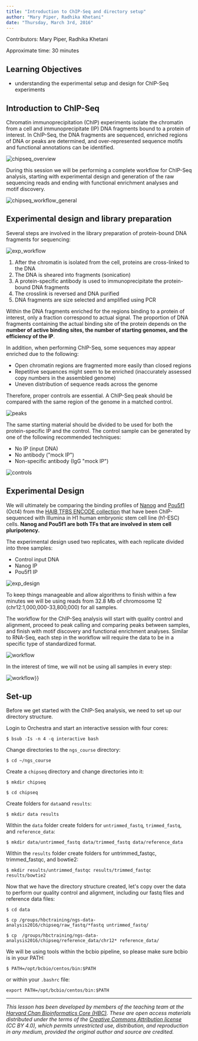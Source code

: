 ```yaml
---
title: "Introduction to ChIP-Seq and directory setup"
author: "Mary Piper, Radhika Khetani"
date: "Thursday, March 3rd, 2016"
---
```


Contributors: Mary Piper, Radhika Khetani

Approximate time: 30 minutes

## Learning Objectives

* understanding the experimental setup and design for ChIP-Seq experiments

## Introduction to ChIP-Seq
Chromatin immunoprecipitation (ChIP) experiments isolate the chromatin from a cell and immunoprecipitate (IP) DNA fragments bound to a protein of interest. In ChIP-Seq, the DNA fragments are sequenced, enriched regions of DNA or peaks are determined, and over-represented sequence motifs and functional annotations can be identified. 

![chipseq_overview](../img/chipseq_overall.png)

During this session we will be performing a complete workflow for ChIP-Seq analysis, starting with experimental design and generation of the raw sequencing reads and ending with functional enrichment analyses and motif discovery.

![chipseq_workflow_general](../img/chipseq_workflow_general.png)

## Experimental design and library preparation

Several steps are involved in the library preparation of protein-bound DNA fragments for sequencing: 

![exp_workflow](../img/chipseq_experimental_workflow.png)

1. After the chromatin is isolated from the cell, proteins are cross-linked to the DNA
2. The DNA is sheared into fragments (sonication)
3. A protein-specific antibody is used to immunoprecipitate the protein-bound DNA fragments
4. The crosslink is reversed and DNA purified
5. DNA fragments are size selected and amplified using PCR


Within the DNA fragments enriched for the regions binding to a protein of interest, only a fraction correspond to actual signal. The proportion of DNA fragments containing the actual binding site of the protein depends on the **number of active binding sites, the number of starting genomes, and the efficiency of the IP**. 

In addition, when performing ChIP-Seq, some sequences may appear enriched due to the following:

- Open chromatin regions are fragmented more easily than closed regions
- Repetitive sequences might seem to be enriched (inaccurately assessed copy numbers in the assembled genome)
- Uneven distribution of sequence reads across the genome

Therefore, proper controls are essential. A ChIP-Seq peak should be compared with the same region of the genome in a matched control.

![peaks](../img/chipseq_exp_peaks.png)

The same starting material should be divided to be used for both the protein-specific IP and the control. The control sample can be generated by one of the following recommended techniques: 

- No IP (input DNA) 
- No antibody ("mock IP")
- Non-specific antibody (IgG "mock IP")

![controls](../img/chipseq_exp_controls.png)

## Experimental Design

We will ultimately be comparing the binding profiles of [Nanog](www.nature.com/stemcells/2009/0909/090910/full/stemcells.2009.118.html) and [Pou5f1](www.nature.com/cr/journal/v12/n5/full/7290134a.html) (Oct4) from the [HAIB TFBS ENCODE collection](http://hgdownload.cse.ucsc.edu/goldenpath/hg19/encodeDCC/wgEncodeHaibTfbs/) that have been ChIP-sequenced with Illumina in H1 human embryonic stem cell line (h1-ESC) cells. **Nanog and Pou5f1 are both TFs that are involved in stem cell pluripotency.**

The experimental design used two replicates, with each replicate divided into three samples:

- Control input DNA
- Nanog IP
- Pou5f1 IP

![exp_design](../img/chipseq_exp_design.png)

To keep things manageable and allow algorithms to finish within a few minutes we will be using reads from 32.8 Mb of chromosome 12 (chr12:1,000,000-33,800,000) for all samples. 

The workflow for the ChIP-Seq analysis will start with quality control and alignment, proceed to peak calling and comparing peaks between samples, and finish with motif discovery and functional enrichment analyses. Similar to RNA-Seq, each step in the workflow will require the data to be in a specific type of standardized format.

![workflow](../img/chip_workflow_combined.png)

In the interest of time, we will not be using all samples in every step:

![workflow](../img/chipseq_analysis_workflow_samples.png)}}

## Set-up

Before we get started with the ChIP-Seq analysis, we need to set up our directory structure.

Login to Orchestra and start an interactive session with four cores:

`$ bsub -Is -n 4 -q interactive bash`

Change directories to the `ngs_course` directory:

`$ cd ~/ngs_course`

Create a `chipseq` directory and change directories into it:

```
$ mkdir chipseq

$ cd chipseq
```

Create folders for `data`and `results`:

`$ mkdir data results`

Within the `data` folder create folders for `untrimmed_fastq`, `trimmed_fastq`, and `reference_data`:

`$ mkdir data/untrimmed_fastq data/trimmed_fastq data/reference_data`

Within the `results` folder create folders for untrimmed_fastqc, trimmed_fastqc, and bowtie2:

`$ mkdir results/untrimmed_fastqc results/trimmed_fastqc results/bowtie2`

Now that we have the directory structure created, let's copy over the data to perform our quality control and alignment, including our fastq files and reference data files:

```
$ cd data

$ cp /groups/hbctraining/ngs-data-analysis2016/chipseq/raw_fastq/*fastq untrimmed_fastq/

$ cp  /groups/hbctraining/ngs-data-analysis2016/chipseq/reference_data/chr12* reference_data/
```

We will be using tools within the bcbio pipeline, so please make sure bcbio is in your PATH:

```
$ PATH=/opt/bcbio/centos/bin:$PATH
```
or within your `.bashrc` file:

```
export PATH=/opt/bcbio/centos/bin:$PATH
```
***
*This lesson has been developed by members of the teaching team at the [Harvard Chan Bioinformatics Core (HBC)](http://bioinformatics.sph.harvard.edu/). These are open access materials distributed under the terms of the [Creative Commons Attribution license](https://creativecommons.org/licenses/by/4.0/) (CC BY 4.0), which permits unrestricted use, distribution, and reproduction in any medium, provided the original author and source are credited.*

